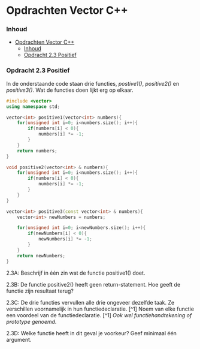 # Opdrachten Vector C++[](title-id)

### Inhoud[](toc-id)
- [Opdrachten Vector C++](#opdrachten-vector-c)
    - [Inhoud](#inhoud)
    - [Opdracht 2.3 Positief](#opdracht-23-positief)


### Opdracht 2.3 Positief
In de onderstaande code staan drie functies, *postive1()*, *positive2()* en *positive3()*. 
Wat de functies doen lijkt erg op elkaar.

```c++
#include <vector>
using namespace std;

vector<int> positive1(vector<int> numbers){
    for(unsigned int i=0; i<numbers.size(); i++){
        if(numbers[i] < 0){
            numbers[i] *= -1;
        }
    }
    return numbers;
}

void positive2(vector<int> & numbers){
    for(unsigned int i=0; i<numbers.size(); i++){
        if(numbers[i] < 0){
            numbers[i] *= -1;
        }
    }
}

vector<int> positive3(const vector<int> & numbers){
    vector<int> newNumbers = numbers;

    for(unsigned int i=0; i<newNumbers.size(); i++){
        if(newNumbers[i] < 0){
            newNumbers[i] *= -1;
        }
    }
    return newNumbers;
}
```
2.3A:
Beschrijf in één zin wat de functie positive1() doet.

2.3B:
De functie positive2() heeft geen return-statement. Hoe geeft de functie zijn resultaat
terug?

2.3C:
De drie functies vervullen alle drie ongeveer dezelfde taak. Ze verschillen voornamelijk
in hun functiedeclaratie. [^1]
Noem van elke functie een voordeel van de functiedeclaratie.
[^1] *Ook wel functiehandtekening of prototype genoemd.*

2.3D:
Welke functie heeft in dit geval je voorkeur? 
Geef minimaal één argument.

